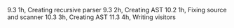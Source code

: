 9.3 1h, Creating recursive parser
9.3 2h, Creating AST
10.2 1h, Fixing source and scanner
10.3 3h, Creating AST
11.3 4h, Writing visitors
